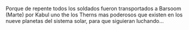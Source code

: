 Porque de repente todos los soldados fueron transportados a Barsoom (Marte) por Kabul uno the los Therns mas poderosos que existen en los nueve planetas del sistema solar, para que siguieran luchando...